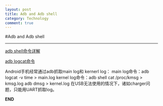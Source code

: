 ```yaml
---
layout: post
title: Adb and Adb shell
category: Technology
comment: true
---
```


#Adb and Adb shell
***

[adb shell命令详解](http://blog.163.com/hero_213/blog/static/3989121420115915014721/)

[adb logcat命令](http://blog.csdn.net/hansel/article/details/38088583)

Android手机经常通过adb抓取main log和 kernerl log：
main log命令：adb logcat -v time > main.log
kernel log命令：adb shell cat /proc/kmsg > kmsg.log
                adb dmsg > kernel.log
在USB无法使用的情况下，诸如charger问题，只能用UART抓取log。

**END**
